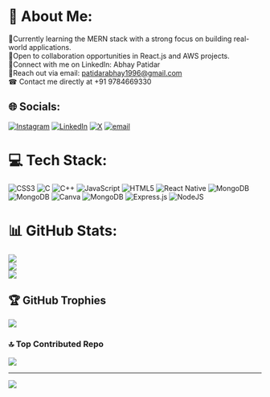 # 💫 About Me:
🔭Currently learning the MERN stack with a strong focus on building real-world applications.<br>👯Open to collaboration opportunities in React.js and AWS projects.<br>🤝Connect with me on LinkedIn: Abhay Patidar<br>📨Reach out via email: patidarabhay1996@gmail.com<br>☎ Contact me directly at +91 9784669330<br>


## 🌐 Socials:
[![Instagram](https://img.shields.io/badge/Instagram-%23E4405F.svg?logo=Instagram&logoColor=white)](https://instagram.com/shades_of_abhay) [![LinkedIn](https://img.shields.io/badge/LinkedIn-%230077B5.svg?logo=linkedin&logoColor=white)](https://linkedin.com/in/abhaypatidar-0827cs221010) [![X](https://img.shields.io/badge/X-black.svg?logo=X&logoColor=white)](https://x.com/@AbhayPa92014290) [![email](https://img.shields.io/badge/Email-D14836?logo=gmail&logoColor=white)](mailto:patidarabhay1996@gmail.com) 

# 💻 Tech Stack:
![CSS3](https://img.shields.io/badge/css3-%231572B6.svg?style=for-the-badge&logo=css3&logoColor=white) ![C](https://img.shields.io/badge/c-%2300599C.svg?style=for-the-badge&logo=c&logoColor=white) ![C++](https://img.shields.io/badge/c++-%2300599C.svg?style=for-the-badge&logo=c%2B%2B&logoColor=white) ![JavaScript](https://img.shields.io/badge/javascript-%23323330.svg?style=for-the-badge&logo=javascript&logoColor=%23F7DF1E) ![HTML5](https://img.shields.io/badge/html5-%23E34F26.svg?style=for-the-badge&logo=html5&logoColor=white) ![React Native](https://img.shields.io/badge/react_native-%2320232a.svg?style=for-the-badge&logo=react&logoColor=%2361DAFB) ![MongoDB](https://img.shields.io/badge/MongoDB-%234ea94b.svg?style=for-the-badge&logo=mongodb&logoColor=white) ![MongoDB](https://img.shields.io/badge/MongoDB-%234ea94b.svg?style=for-the-badge&logo=mongodb&logoColor=white) ![Canva](https://img.shields.io/badge/Canva-%2300C4CC.svg?style=for-the-badge&logo=Canva&logoColor=white) ![MongoDB](https://img.shields.io/badge/MongoDB-%234ea94b.svg?style=for-the-badge&logo=mongodb&logoColor=white) ![Express.js](https://img.shields.io/badge/express.js-%23404d59.svg?style=for-the-badge&logo=express&logoColor=%2361DAFB) ![NodeJS](https://img.shields.io/badge/node.js-6DA55F?style=for-the-badge&logo=node.js&logoColor=white)
# 📊 GitHub Stats:
![](https://github-readme-stats.vercel.app/api?username=abhaypatidar3&theme=tokyonight&hide_border=true&include_all_commits=false&count_private=true)<br/>
![](https://nirzak-streak-stats.vercel.app/?user=abhaypatidar3&theme=tokyonight&hide_border=true)<br/>
![](https://github-readme-stats.vercel.app/api/top-langs/?username=abhaypatidar3&theme=tokyonight&hide_border=true&include_all_commits=false&count_private=true&layout=compact)

## 🏆 GitHub Trophies
![](https://github-profile-trophy.vercel.app/?username=abhaypatidar3&theme=monokai&no-frame=false&no-bg=true&margin-w=4)

### 🔝 Top Contributed Repo
![](https://github-contributor-stats.vercel.app/api?username=abhaypatidar3&limit=5&theme=tokyonight&combine_all_yearly_contributions=true)

---
[![](https://visitcount.itsvg.in/api?id=abhaypatidar3&icon=0&color=0)](https://visitcount.itsvg.in)

<!-- Proudly created with GPRM ( https://gprm.itsvg.in ) -->

